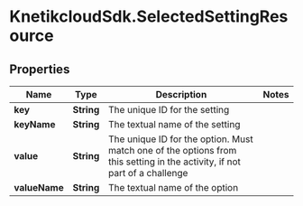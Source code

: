 # KnetikcloudSdk.SelectedSettingResource

## Properties
Name | Type | Description | Notes
------------ | ------------- | ------------- | -------------
**key** | **String** | The unique ID for the setting | 
**keyName** | **String** | The textual name of the setting | 
**value** | **String** | The unique ID for the option. Must match one of the options from this setting in the activity, if not part of a challenge | 
**valueName** | **String** | The textual name of the option | 


